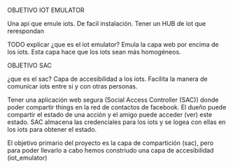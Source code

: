 OBJETIVO IOT EMULATOR

Una api que emule iots. De facil instalación. Tener un HUB de iot que rerespondan

TODO explicar
¿que es el iot emulator?
Emula la capa web por encima de los iots. Esta capa hace que los iots sean más homogéneos. 


OBJETIVO SAC

¿que es el sac?
Capa de accesibilidad a los iots. Facilita la manera de comunicar iots entre si y con otras personas.

Tener una aplicación web segura (Social Access Controller (SAC)) donde poder compartir things en la red de contactos de facebook. El dueño puede compartir el estado de una acción y el amigo puede acceder (ver) este estado. SAC almacena las credenciales para los iots y se logea con ellas en los iots para obtener el estado. 



El objetivo primario del proyecto es la capa de compartición (sac), pero para poder llevarlo a cabo hemos constriudo una capa de accesibilidad (iot_emulator)
